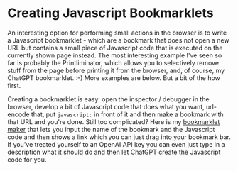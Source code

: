 # Creating Javascript Bookmarklets

An interesting option for performing small actions in the browser is to write a Javascript bookmarklet - which are a 
bookmark that does not open a new URL but contains a small piece of Javascript code that is executed on the 
currently shown page instead. The most interesting example I've seen so far is probably the Printliminator, which 
allows you to selectively remove stuff from the page before printing it from the browser, and, of course, my ChatGPT 
bookmarklet. :-) More examples are below. But a bit of the how first.

Creating a bookmarklet is easy: open the inspector / debugger in the browser, develop a bit of Javascript code that 
does what you want, url-encode that, put `javascript:` in front of it and then make a bookmark with 
that URL and you're done. Still too complicated? Here is my 
[bookmarklet maker](https://chatgpttools.stoerr.net/bookmarkletmaker/bookmarkletmaker.html) 
that lets you input the name of 
the bookmark and the Javascript code and then shows a link which you can just drag into your bookmark bar. If you've 
treated yourself to an OpenAI API key you can even just type in a description what it should do and then let ChatGPT 
create the Javascript code for you.

